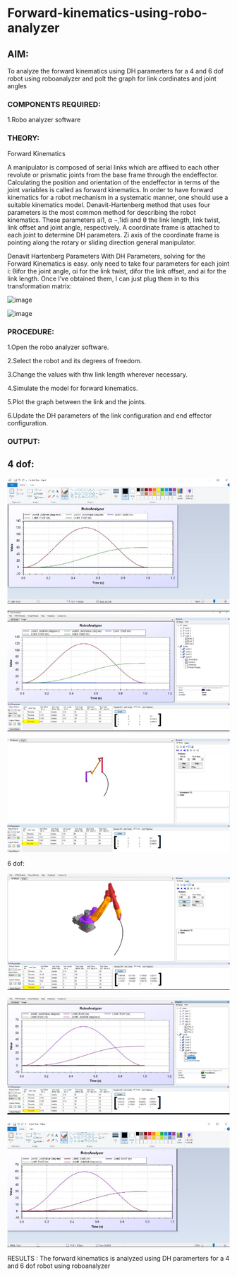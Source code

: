 # Forward-kinematics-using-robo-analyzer

## AIM: 
To analyze the forward kinematics using DH paramerters for a 4 and 6 dof robot using roboanalyzer and polt the graph for link cordinates and joint angles
### COMPONENTS REQUIRED:
1.Robo analyzer software  


### THEORY: 
  
Forward Kinematics

A manipulator is composed of serial links which are affixed to each other revolute or prismatic joints from the base frame through the endeffector. 
Calculating the position and orientation of the endeffector in terms of the joint variables is called as forward kinematics. 
In order to have forward kinematics for a robot mechanism in a systematic manner, one should use a suitable kinematics model. 
Denavit-Hartenberg method that uses four parameters is the most common method for describing the robot kinematics. 
These parameters ai1, α −,1idi and θ the link length, link twist, link offset and joint angle, respectively. 
A coordinate frame is attached to each joint to determine DH parameters. Zi axis of the coordinate frame is pointing along the rotary or sliding direction general manipulator.

Denavit Hartenberg Parameters
With DH Parameters, solving for the Forward Kinematics is easy.  only need to take four parameters for each joint 
i: θifor the joint angle, 
αi for the link twist, 
difor the link offset, and 
ai for the link length. Once I’ve obtained them, I can just plug them in to this transformation matrix:


![image](https://user-images.githubusercontent.com/36288975/170172719-ed7befc9-2894-4344-bfd5-be831bb05308.png)

 ![image](https://user-images.githubusercontent.com/36288975/170172766-b8aeb788-7fd7-4de7-b340-f04656707ebd.png)

 

### PROCEDURE:

1.Open the robo analyzer software.

2.Select the robot and its degrees of freedom.

3.Change the values with thw link length wherever necessary.

4.Simulate the model for forward kinematics.

5.Plot the graph between the link and the joints.

6.Update the DH parameters of the link configuration and end effector configuration.

### OUTPUT:

## 4 dof:

![output](https://github.com/Pallavi-Raveendranadreddy/Forward-kinematics-using-robot-analyzer/blob/main/1.JPG)

![output](https://github.com/Pallavi-Raveendranadreddy/Forward-kinematics-using-robot-analyzer/blob/main/2.JPG)

![output](https://github.com/Pallavi-Raveendranadreddy/Forward-kinematics-using-robot-analyzer/blob/main/3.JPG)

6 dof:

![output](https://github.com/Pallavi-Raveendranadreddy/Forward-kinematics-using-robot-analyzer/blob/main/4.JPG) 

![output](https://github.com/Pallavi-Raveendranadreddy/Forward-kinematics-using-robot-analyzer/blob/main/5.JPG)

![output](https://github.com/Pallavi-Raveendranadreddy/Forward-kinematics-using-robot-analyzer/blob/main/6.JPG)

RESULTS :
The forward kinematics is analyzed using DH paramerters for a 4 and 6 dof robot using roboanalyzer
